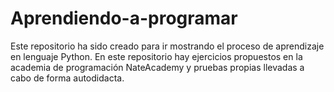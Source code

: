 # Aprendiendo-a-programar

Este repositorio ha sido creado para ir mostrando el proceso de aprendizaje en lenguaje Python.
En este repositorio hay ejercicios propuestos en la academia de programación NateAcademy y pruebas propias llevadas a
cabo de forma autodidacta.